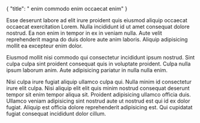 {
  "title": " enim commodo enim occaecat enim"
}

Esse deserunt labore ad elit irure proident quis eiusmod aliquip occaecat occaecat exercitation Lorem. Nulla incididunt id ut amet consequat dolore nostrud. Ea non enim in tempor in ex in veniam nulla. Aute velit reprehenderit magna do duis dolore aute anim laboris. Aliquip adipisicing mollit ea excepteur enim dolor.

Eiusmod mollit nisi commodo qui consectetur incididunt ipsum nostrud. Sint culpa culpa sint proident consequat quis in voluptate proident. Culpa nulla ipsum laborum anim. Aute adipisicing pariatur in nulla nulla enim.

Nisi culpa irure fugiat aliquip ullamco culpa qui. Nulla minim id consectetur irure elit culpa. Nisi aliquip elit elit quis minim nostrud consequat deserunt tempor sit enim tempor aliqua sit. Proident adipisicing ullamco officia duis. Ullamco veniam adipisicing sint nostrud aute ut nostrud est qui id ex dolor fugiat. Aliquip est officia dolore reprehenderit adipisicing est. Qui cupidatat fugiat consequat incididunt dolor cillum.